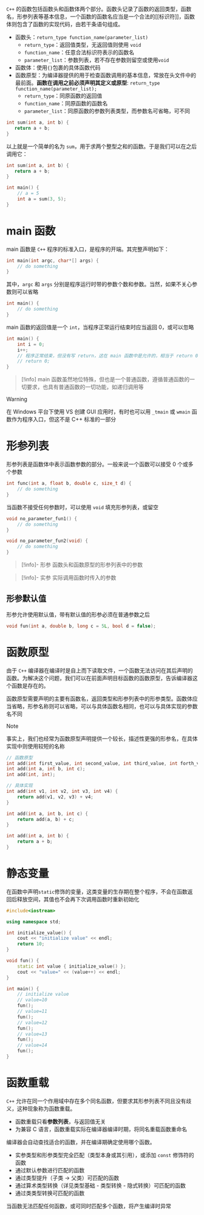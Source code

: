 `C++` 的函数包括函数头和函数体两个部分。函数头记录了函数的返回类型，函数名，形参列表等基本信息，一个函数的函数名应当是一个合法的[[标识符]]，函数体则包含了函数的实现代码，由若干条语句组成。
- 函数头：`return_type function_name(parameter_list)`
	-   `return_type`：返回值类型，无返回值则使用 `void`
	-   `function_name`：任意合法标识符表示的函数名
	-   `parameter_list`：参数列表，若不存在参数则留空或使用`void`
- 函数体：使用`{}`包裹的具体函数代码
- 函数原型：为编译器提供的用于检查函数调用的基本信息，常放在头文件中的最前面。**函数在调用之前必须声明其定义或原型**: `return_type function_name(parameter_list);`
	-   `return_type`：同原函数的返回值
	-   `function_name`：同原函数的函数名
	-   `parameter_list`：同原函数的参数列表类型，而参数名可省略，可不同

```C++
int sum(int a, int b) {
   return a + b;
}
```

以上就是一个简单的名为 `sum`，用于求两个整型之和的函数。于是我们可以在之后调用它：

```C++
int sum(int a, int b) {
   return a + b;
}

int main() {
    // a = 5
    int a = sum(3, 5);
}
```

# main 函数

main 函数是 `C++` 程序的标准入口，是程序的开端。其完整声明如下：

```c++
int main(int argc, char*[] args) {
    // do something
}
```

其中，`argc` 和 `args` 分别是程序运行时带的参数个数和参数。当然，如果不关心参数则可以省略

```c++
int main() {
    // do something
}
```

main  函数的返回值是一个 `int`，当程序正常运行结束时应当返回 0，或可以忽略

```c++
int main() {
    int i = 0;
    i++;
    // 程序正常结束，但没有写 return，这在 main 函数中是允许的，相当于 return 0
    // return 0;
}
```

> [!info]
> main 函数虽然地位特殊，但也是一个普通函数，遵循普通函数的一切要求，也具有普通函数的一切功能，如递归调用等

> [!warning]
> 在 Windows 平台下使用 VS 创建 GUI 应用时，有时也可以用 `_tmain` 或 `wmain` 函数作为程序入口，但这不是 C++ 标准的一部分
# 形参列表

形参列表是函数体中表示函数参数的部分。一般来说一个函数可以接受 0 个或多个参数

```c++
int func(int a, float b, double c, size_t d) {
    // do something
}
```

当函数不接受任何参数时，可以使用 `void` 填充形参列表，或留空

```c++
void no_parameter_fun1() {
    // do something
}

void no_parameter_fun2(void) {
    // do something
}
```

> [!info]- 形参
> 函数头和函数原型的形参列表中的参数

> [!info]- 实参
> 实际调用函数时传入的参数
## 形参默认值

形参允许使用默认值，带有默认值的形参必须在普通参数之后

```c++
void fun(int a, double b, long c = 5L, bool d = false);
```

# 函数原型

由于 `C++` 编译器在编译时是自上而下读取文件，一个函数无法访问在其后声明的函数。为解决这个问题，我们可以在前面声明目标函数的函数原型，告诉编译器这个函数是存在的。

函数原型需要声明的主要有函数名，返回类型和形参列表中的形参类型。函数体应当省略，形参名称则可以省略，可以与具体函数名相同，也可以与具体实现的参数名不同

> [!note]
> 事实上，我们也经常为函数原型声明提供一个较长，描述性更强的形参名，在具体实现中则使用较短的名称

```c++
// 函数原型
int add(int first_value, int second_value, int third_value, int forth_value);
int add(int a, int b, int c);
int add(int, int);

// 具体实现
int add(int v1, int v2, int v3, int v4) {
    return add(v1, v2, v3) + v4;
}

int add(int a, int b, int c) {
    return add(a, b) + c;
}

int add(int a, int b) {
    return a + b;
}
```

# 静态变量

在函数中声明`static`修饰的变量，这类变量的生存期在整个程序，不会在函数返回后释放空间，其值也不会再下次调用函数时重新初始化

```c++
#include<iostream>

using namespace std;

int initialize_value() {
    cout << "initialize value" << endl;
    return 10;
}

void fun() {
    static int value { initialize_value() };
    cout << "value=" << (value++) << endl;
}

int main() {
    // initialize value
    // value=10
    fun();
    // value=11
    fun();
    // value=12
    fun();
    // value=13
    fun();
    // value=14
    fun();
}
```

# 函数重载

`C++` 允许在同一个作用域中存在多个同名函数，但要求其形参列表不同且没有歧义，这种现象称为函数重载。
-   函数重载只看**参数列表**，与返回值无关
-   为兼容 C 语言，函数重载实际在编译器编译时期，将同名重载函数重命名

编译器会自动查找适合的函数，并在编译期确定使用哪个函数。
-   实参类型和形参类型完全匹配（类型本身或其引用），或添加 `const` 修饰符的函数
-   通过默认参数进行匹配的函数
-   通过类型提升（子类 -> 父类）可匹配的函数
-   通过算术类型转换（详见类型基础 - 类型转换 - 隐式转换）可匹配的函数
-   通过类类型转换可匹配的函数

当函数无法匹配任何函数，或可同时匹配多个函数，将产生编译时异常
